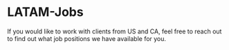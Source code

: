 # LATAM-Jobs
If you would like to work with clients from US and CA, feel free to reach out to find out what job positions we have available for you. 
